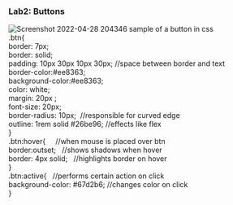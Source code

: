 ### Lab2: Buttons
![Screenshot 2022-04-28 204346](https://user-images.githubusercontent.com/81466207/165784311-dfa547ce-5bc8-43a2-8b7f-edd11dc2c009.jpg)
sample of a button in css<br/>
.btn{ <br/>
    border: 7px;<br/>
    border: solid;<br/>
    padding: 10px 30px 10px 30px; //space between border and text<br/>
    border-color:#ee8363;<br/>
    background-color:#ee8363;<br/>
    color: white;<br/>
    margin: 20px ;<br/>
    font-size: 20px;<br/>
    border-radius: 10px;    &nbsp;//responsible for curved edge<br/>
    outline: 1rem solid #26be96;  //effects like flex<br/>
}<br/>
.btn:hover{  &nbsp; &nbsp;       //when mouse is placed over btn<br/>
    border:outset;   &nbsp;      //shows shadows when hover<br/>
    border: 4px solid;    &nbsp;  //highlights border on hover<br/>
}<br/>
.btn:active{   &nbsp;             //performs certain action on click<br/>
    background-color: #67d2b6;    //changes color on click<br/>
}<br/>

